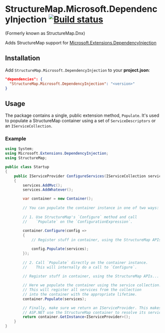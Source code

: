 # StructureMap.Microsoft.DependencyInjection [![Build status](https://ci.appveyor.com/api/projects/status/tpk77374afp3dk8v?svg=true)](https://ci.appveyor.com/project/khellang/structuremap-dnx)

(Formerly known as StructureMap.Dnx)

Adds StructureMap support for [Microsoft.Extensions.DependencyInjection](https://github.com/aspnet/DependencyInjection)

## Installation

Add `StructureMap.Microsoft.DependencyInjection` to your **project.json**:

```json
"dependencies": {
  "StructureMap.Microsoft.DependencyInjection": "<version>"
}
```

## Usage

The package contains a single, public extension method, `Populate`.
It's used to populate a StructureMap container using a set of `ServiceDescriptors` or an `IServiceCollection`.

### Example

```csharp
using System;
using Microsoft.Extensions.DependencyInjection;
using StructureMap;

public class Startup
{
    public IServiceProvider ConfigureServices(IServiceCollection services)
    {
        services.AddMvc();
        services.AddWhatever();

        var container = new Container();
        
        // You can populate the container instance in one of two ways:
        
        // 1. Use StructureMap's `Configure` method and call
        //    `Populate` on the `ConfigurationExpression`.
        
        container.Configure(config =>
        {
            // Register stuff in container, using the StructureMap APIs...

            config.Populate(services);
        });
        
        // 2. Call `Populate` directly on the container instance.
        //    This will internally do a call to `Configure`.
        
        // Register stuff in container, using the StructureMap APIs...

        // Here we populate the container using the service collection.
        // This will register all services from the collection
        // into the container with the appropriate lifetime.
        container.Populate(services);

        // Finally, make sure we return an IServiceProvider. This makes
        // ASP.NET use the StructureMap container to resolve its services.
        return container.GetInstance<IServiceProvider>();
    }
}
```
